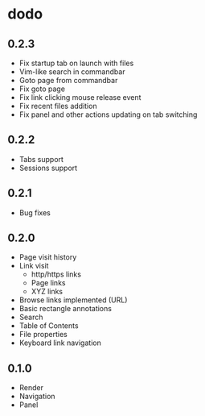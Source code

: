 # dodo

## 0.2.3

- Fix startup tab on launch with files
- Vim-like search in commandbar
- Goto page from commandbar
- Fix goto page
- Fix link clicking mouse release event
- Fix recent files addition
- Fix panel and other actions updating on tab switching

## 0.2.2

- Tabs support
- Sessions support

## 0.2.1

- Bug fixes

## 0.2.0

- Page visit history
- Link visit
    - http/https links
    - Page links
    - XYZ links
- Browse links implemented (URL)
- Basic rectangle annotations
- Search
- Table of Contents
- File properties
- Keyboard link navigation


## 0.1.0

- Render
- Navigation
- Panel

